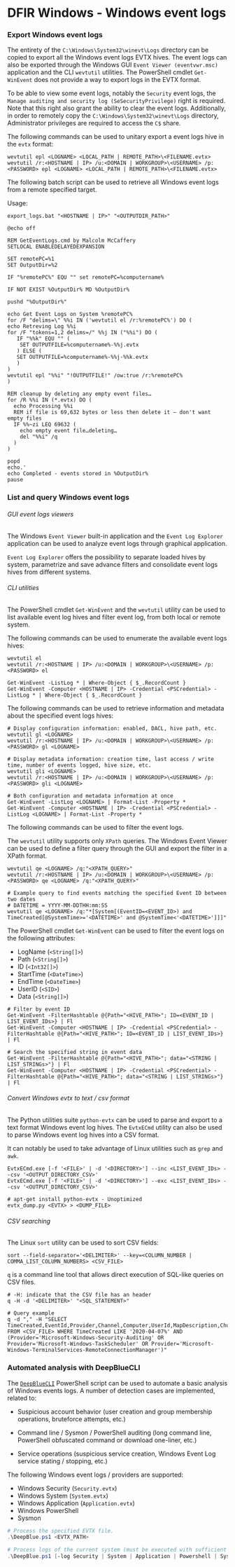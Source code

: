 # DFIR Windows - Windows event logs

### Export Windows event logs

The entirety of the `C:\Windows\System32\winevt\Logs` directory can be copied
to export all the Windows event logs EVTX hives. The event logs can also be
exported through the Windows GUI `Event Viewer (eventvwr.msc)` application and
the CLI `wevtutil` utilities. The PowerShell cmdlet `Get-WinEvent` does not
provide a way to export logs in the EVTX format.

To be able to view some event logs, notably the `Security` event logs, the
`Manage auditing and security log (SeSecurityPrivilege)` right is required.
Note that this right also grant the ability to clear the event logs.
Additionally, in order to remotely copy the `C:\Windows\System32\winevt\Logs`
directory, Administrator privileges are required to access the `C$` share.

The following commands can be used to unitary export a event logs hive in the
`evtx` format:

```
wevtutil epl <LOGNAME> <LOCAL_PATH | REMOTE_PATH>\<FILENAME.evtx>
wevtutil /r:<HOSTNAME | IP> /u:<DOMAIN | WORKGROUP>\<USERNAME> /p:<PASSWORD> epl <LOGNAME> <LOCAL_PATH | REMOTE_PATH>\<FILENAME.evtx>
```

The following batch script can be used to retrieve all Windows event logs from
a remote specified target.

Usage:

```
export_logs.bat "<HOSTNAME | IP>" "<OUTPUTDIR_PATH>"
```

```
@echo off

REM GetEventLogs.cmd by Malcolm McCaffery
SETLOCAL ENABLEDELAYEDEXPANSION

SET remotePC=%1
SET OutputDir=%2

IF "%remotePC%" EQU "" set remotePC=%computername%

IF NOT EXIST %OutputDir% MD %OutputDir%

pushd "%OutputDir%"

echo Get Event Logs on System %remotePC%
for /F "delims=\" %%i IN ('wevtutil el /r:%remotePC%') DO (
echo Retreving Log %%i
for /F "tokens=1,2 delims=/" %%j IN ("%%i") DO (
   IF "%%k" EQU "" (
    SET OUTPUTFILE=%computername%-%%j.evtx
   ) ELSE (
   SET OUTPUTFILE=%computername%-%%j-%%k.evtx
   )
)
wevtutil epl "%%i" "!OUTPUTFILE!" /ow:true /r:%remotePC%
)

REM cleanup by deleting any empty event files…
for /R %%i IN (*.evtx) DO (
  echo Processing %%i
  REM if file is 69,632 bytes or less then delete it – don't want empty files
  IF %%~zi LEQ 69632 (
    echo empty event file…deleting…
    del "%%i" /q
  )
)

popd
echo.'
echo Completed - events stored in %OutputDir%
pause
```

### List and query Windows event logs

###### GUI event logs viewers

The Windows `Event Viewer` built-in application and the `Event Log Explorer`
application can be used to analyze event logs through graphical application.

`Event Log Explorer` offers the possibility to separate loaded hives by system,
parametrize and save advance filters and consolidate event logs hives from
different systems.   

###### CLI utilities

The PowerShell cmdlet `Get-WinEvent` and the `wevtutil` utility can be used to
list available event log hives and filter event log, from both local or remote
system.

The following commands can be used to enumerate the available event logs hives:

```
wevtutil el
wevtutil /r:<HOSTNAME | IP> /u:<DOMAIN | WORKGROUP>\<USERNAME> /p:<PASSWORD> el

Get-WinEvent -ListLog * | Where-Object { $_.RecordCount }
Get-WinEvent -Computer <HOSTNAME | IP> -Credential <PSCredential> -ListLog * | Where-Object { $_.RecordCount }
```

The following commands can be used to retrieve information and metadata about
the specified event logs hives:

```
# Display configuration information: enabled, DACL, hive path, etc.
wevtutil gl <LOGNAME>
wevtutil /r:<HOSTNAME | IP> /u:<DOMAIN | WORKGROUP>\<USERNAME> /p:<PASSWORD> gl <LOGNAME>

# Display metadata information: creation time, last access / write time, number of events logged, hive size, etc.
wevtutil gli <LOGNAME>
wevtutil /r:<HOSTNAME | IP> /u:<DOMAIN | WORKGROUP>\<USERNAME> /p:<PASSWORD> gli <LOGNAME>

# Both configuration and metadata information at once
Get-WinEvent -ListLog <LOGNAME> | Format-List -Property *
Get-WinEvent -Computer <HOSTNAME | IP> -Credential <PSCredential> -ListLog <LOGNAME> | Format-List -Property *
```

The following commands can be used to filter the event logs.

The `wevtutil` utility supports only `XPath` queries. The Windows Event Viewer
can be used to define a filter query through the GUI and export the filter in a XPath format.

```
wevtutil qe <LOGNAME> /q:"<XPATH_QUERY>"
wevtutil /r:<HOSTNAME | IP> /u:<DOMAIN | WORKGROUP>\<USERNAME> /p:<PASSWORD> qe <LOGNAME> /q:"<XPATH_QUERY>"

# Example query to find events matching the specified Event ID between two dates
# DATETIME = YYYY-MM-DDTHH:mm:SS
wevtutil qe <LOGNAME> /q:"*[System[(EventID=<EVENT_ID>) and TimeCreated[@SystemTime>='<DATETIME>' and @SystemTime<'<DATETIME>']]]"
```

The PowerShell cmdlet `Get-WinEvent` can be used to filter the event logs on
the following attributes:
  - LogName (`<String[]>`)
  - Path (`<String[]>`)
  - ID (`<Int32[]>`)
  - StartTime (`<DateTime>`)
  - EndTime (`<DateTime>`)
  - UserID (`<SID>`)
  - Data (`<String[]>`)

```
# Filter by event ID
Get-WinEvent -FilterHashtable @{Path="<HIVE_PATH>"; ID=<EVENT_ID | LIST_EVENT_IDs>} | Fl
Get-WinEvent -Computer <HOSTNAME | IP> -Credential <PSCredential> -FilterHashtable @{Path="<HIVE_PATH>"; ID=<EVENT_ID | LIST_EVENT_IDs>} | Fl

# Search the specified string in event data
Get-WinEvent -FilterHashtable @{Path="<HIVE_PATH>"; data="<STRING | LIST_STRINGs>"} | Fl
Get-WinEvent -Computer <HOSTNAME | IP> -Credential <PSCredential> -FilterHashtable @{Path="<HIVE_PATH>"; data="<STRING | LIST_STRINGs>"} | Fl
```

###### Convert Windows evtx to text / csv format

The Python utilities suite `python-evtx` can be used to parse and export to a
text format Windows event log hives. The `EvtxECmd` utility can also be used to
parse Windows event log hives into a CSV format.

It can notably be used to take advantage of Linux utilities such as `grep` and
`awk`.

```
EvtxECmd.exe [-f '<FILE>' | -d '<DIRECTORY>'] --inc <LIST_EVENT_IDs> --csv '<OUTPUT_DIRECTORY_CSV>'
EvtxECmd.exe [-f '<FILE>' | -d '<DIRECTORY>'] --exc <LIST_EVENT_IDs> --csv '<OUTPUT_DIRECTORY_CSV>'

# apt-get install python-evtx - Unoptimized
evtx_dump.py <EVTX> > <DUMP_FILE>
```

###### CSV searching

The Linux `sort` utility can be used to sort CSV fields:

```
sort --field-separator='<DELIMITER>' --key=<COLUMN_NUMBER | COMMA_LIST_COLUMN_NUMBERS> <CSV_FILE>

```

`q` is a command line tool that allows direct execution of SQL-like queries on
CSV files.

```
# -H: indicate that the CSV file has an header
q -H -d '<DELIMITER>' "<SQL_STATEMENT>"

# Query example
q -d "," -H "SELECT TimeCreated,EventId,Provider,Channel,Computer,UserId,MapDescription,ChunkNumber,UserName,RemoteHost,PayloadData1 FROM <CSV_FILE> WHERE TimeCreated LIKE '2020-04-07%' AND (Provider='Microsoft-Windows-Security-Auditing' OR Provider='Microsoft-Windows-TaskScheduler' OR Provider='Microsoft-Windows-TerminalServices-RemoteConnectionManager')"
```

### Automated analysis with DeepBlueCLI

The [`DeepBlueCLI`](https://github.com/sans-blue-team/DeepBlueCLI) PowerShell
script can be used to automate a basic analysis of Windows events logs. A
number of detection cases are implemented, related to:

  - Suspicious account behavior (user creation and group membership operations,
    bruteforce attempts, etc.)

  - Command line / Sysmon / PowerShell auditing (long command line, PowerShell
    obfuscated command or download one-liner, etc.)

  - Service operations (suspicious service creation, Windows Event Log service
    stating / stopping, etc.)


The following Windows event logs / providers are supported:
  - Windows Security (`Security.evtx`)
  - Windows System (`System.evtx`)
  - Windows Application (`Application.evtx`)
  - Windows PowerShell
  - Sysmon

```powershell
# Process the specified EVTX file.
.\DeepBlue.ps1 <EVTX_PATH>

# Process logs of the current system (must be executed with sufficient privileges to access the logs).
.\DeepBlue.ps1 [-log Security | System | Application | Powershell | Sysmon]
```
